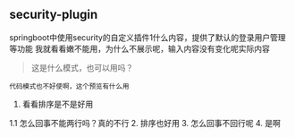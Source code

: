 ## security-plugin
springboot中使用security的自定义插件1什么内容，提供了默认的登录用户管理等功能
我就看看嫩不能用，为什么不展示呢，输入内容没有变化呢实际内容
> 这是什么模式，也可以用吗？

```
代码模式也不好使啊，这个预览有什么用
```

1. 看看排序是不是好用

1.1 怎么回事不能两行吗？真的不行
2. 排序也好用
3. 怎么回事不回行呢
4. 是啊
